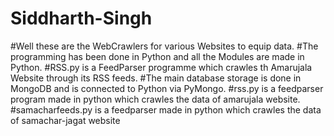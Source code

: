 # Siddharth-Singh
#Well these are the WebCrawlers for various Websites to equip data.
#The programming has been done in Python and all the Modules are made in Python.
#RSS.py is a FeedParser programme which crawles th Amarujala Website through its RSS feeds.
#The main database storage is done in MongoDB and is connected to Python via PyMongo.
#rss.py is a feedparser program made in python which crawles the data of amarujala website.
#samacharfeeds.py is a feedparser made in python which crawles the data of samachar-jagat website
